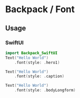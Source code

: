 # Backpack / Font

## Usage

### SwiftUI

```swift
import Backpack_SwiftUI
Text("Hello World")
    .font(style: .hero1)

Text("Hello World")
    .font(style: .caption)

Text("Hello World")
    .font(style: .bodyLongform)
```
